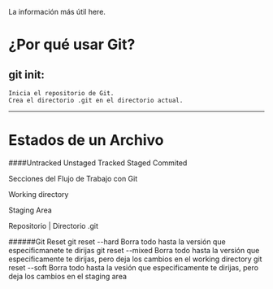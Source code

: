 La información más útil here.


# ¿Por qué usar Git?


## git init: 
	Inicia el repositorio de Git. 
	Crea el directorio .git en el directorio actual. 

---

# Estados de un Archivo

####Untracked
Unstaged
Tracked
Staged
Commited


Secciones del Flujo de Trabajo con Git

Working directory

Staging Area

Repositorio | Directorio .git


######Git Reset
git reset --hard
	Borra todo hasta la versión que especificmanete te dirijas 
git reset --mixed
	Borra todo hasta la versión que especificamente te dirijas, pero deja los cambios en el working directory
git reset --soft
	Borra todo hasta la vesión que especificamente te dirijas, pero deja los cambios en el staging area




	
